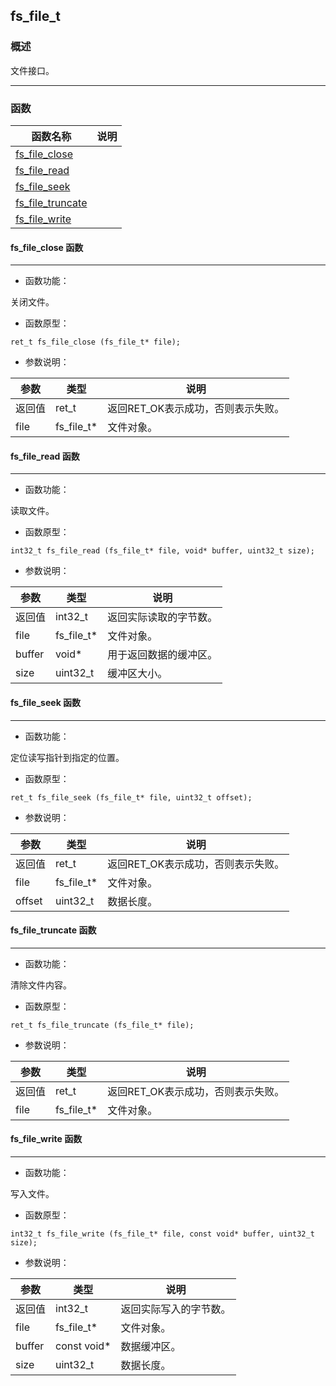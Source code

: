## fs\_file\_t
### 概述

 文件接口。


----------------------------------
### 函数
<p id="fs_file_t_methods">

| 函数名称 | 说明 | 
| -------- | ------------ | 
| <a href="#fs_file_t_fs_file_close">fs\_file\_close</a> |  |
| <a href="#fs_file_t_fs_file_read">fs\_file\_read</a> |  |
| <a href="#fs_file_t_fs_file_seek">fs\_file\_seek</a> |  |
| <a href="#fs_file_t_fs_file_truncate">fs\_file\_truncate</a> |  |
| <a href="#fs_file_t_fs_file_write">fs\_file\_write</a> |  |
#### fs\_file\_close 函数
-----------------------

* 函数功能：

> <p id="fs_file_t_fs_file_close">
 关闭文件。





* 函数原型：

```
ret_t fs_file_close (fs_file_t* file);
```

* 参数说明：

| 参数 | 类型 | 说明 |
| -------- | ----- | --------- |
| 返回值 | ret\_t | 返回RET\_OK表示成功，否则表示失败。 |
| file | fs\_file\_t* | 文件对象。 |
#### fs\_file\_read 函数
-----------------------

* 函数功能：

> <p id="fs_file_t_fs_file_read">
 读取文件。





* 函数原型：

```
int32_t fs_file_read (fs_file_t* file, void* buffer, uint32_t size);
```

* 参数说明：

| 参数 | 类型 | 说明 |
| -------- | ----- | --------- |
| 返回值 | int32\_t | 返回实际读取的字节数。 |
| file | fs\_file\_t* | 文件对象。 |
| buffer | void* | 用于返回数据的缓冲区。 |
| size | uint32\_t | 缓冲区大小。 |
#### fs\_file\_seek 函数
-----------------------

* 函数功能：

> <p id="fs_file_t_fs_file_seek">
 定位读写指针到指定的位置。





* 函数原型：

```
ret_t fs_file_seek (fs_file_t* file, uint32_t offset);
```

* 参数说明：

| 参数 | 类型 | 说明 |
| -------- | ----- | --------- |
| 返回值 | ret\_t | 返回RET\_OK表示成功，否则表示失败。 |
| file | fs\_file\_t* | 文件对象。 |
| offset | uint32\_t | 数据长度。 |
#### fs\_file\_truncate 函数
-----------------------

* 函数功能：

> <p id="fs_file_t_fs_file_truncate">
 清除文件内容。





* 函数原型：

```
ret_t fs_file_truncate (fs_file_t* file);
```

* 参数说明：

| 参数 | 类型 | 说明 |
| -------- | ----- | --------- |
| 返回值 | ret\_t | 返回RET\_OK表示成功，否则表示失败。 |
| file | fs\_file\_t* | 文件对象。 |
#### fs\_file\_write 函数
-----------------------

* 函数功能：

> <p id="fs_file_t_fs_file_write">
 写入文件。





* 函数原型：

```
int32_t fs_file_write (fs_file_t* file, const void* buffer, uint32_t size);
```

* 参数说明：

| 参数 | 类型 | 说明 |
| -------- | ----- | --------- |
| 返回值 | int32\_t | 返回实际写入的字节数。 |
| file | fs\_file\_t* | 文件对象。 |
| buffer | const void* | 数据缓冲区。 |
| size | uint32\_t | 数据长度。 |
